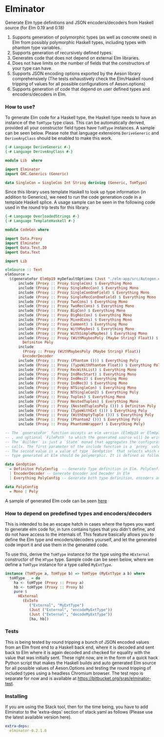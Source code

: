 # Elminator

Generate Elm type definitions and JSON encoders/decoders from Haskell source (for Elm 0.19 and 0.18)

1. Supports generation of polymorphic types (as well as concrete ones) in Elm from possibly polymorphic Haskell types, including types with phantom type variables.
2. Supports generation of recursively defined types.
3. Generates code that does not depend on external Elm libraries.
4. Does not have limits on the number of fields that the constructors of your type can have.
5. Supports JSON encoding options exported by the Aeson library comprehensively (The tests exhaustively check the Elm/Haskell round tripping of values for all possible configurations of Aeson.options)
6. Supports generation of code that depend on user defined types and encoders/decoders in Elm.

### How to use?

To generate Elm code for a Haskell type, the Haskell type needs to have an instance of the `ToHType` type class.
This can be automatically derived, provided all your constructor field types have `ToHType` instances. A sample can be seen below. Please note that language extensions `DeriveGeneric` and `DeriveAnyClass` should be enabled to make this work.

```haskell
{-# Language DeriveGeneric #-}
{-# Language DeriveAnyClass #-}

module Lib  where

import Elminator
import GHC.Generics (Generic)

data SingleCon = SingleCon Int String deriving (Generic, ToHType)

```

Since this library uses template Haskell to look up type information (in addition to Generics), we need to run the code generation code in a template Haskell splice. 
A usage sample can be seen in the following code used in the round trip tests for this library.


```haskell
{-# Language OverloadedStrings #-}
{-# Language TemplateHaskell #-}

module CodeGen where

import Data.Proxy
import Elminator
import Data.Text.IO
import Data.Text

import Lib

elmSource :: Text
elmSource =
  $(generateFor Elm0p19 myDefaultOptions (Just "./elm-app/src/Autogen.elm") $ do
      include (Proxy :: Proxy SingleCon) $ Everything Mono
      include (Proxy :: Proxy SingleRecCon) $ Everything Mono
      include (Proxy :: Proxy SingleConOneField) $ Everything Mono
      include (Proxy :: Proxy SingleRecConOneField) $ Everything Mono
      include (Proxy :: Proxy TwoCons) $ Everything Mono
      include (Proxy :: Proxy TwoRecCons) $ Everything Mono
      include (Proxy :: Proxy BigCon) $ Everything Mono
      include (Proxy :: Proxy BigRecCon) $ Everything Mono
      include (Proxy :: Proxy MixedCons) $ Everything Mono
      include (Proxy :: Proxy Comment) $ Everything Mono
      include (Proxy :: Proxy WithMaybes) $ Everything Mono
      include (Proxy :: Proxy WithSimpleMaybes) $ Everything Mono
      include (Proxy :: Proxy (WithMaybesPoly (Maybe String) Float)) $
        Definiton Poly
      include
        (Proxy :: Proxy (WithMaybesPoly (Maybe String) Float))
        EncoderDecoder
      include (Proxy :: Proxy (Phantom ())) $ Everything Poly
      include (Proxy :: Proxy (TypeWithPhantom Float)) $ Everything Poly
      include (Proxy :: Proxy RecWithList) $ Everything Mono
      include (Proxy :: Proxy IndRecStart) $ Everything Mono
      include (Proxy :: Proxy IndRec2) $ Everything Mono
      include (Proxy :: Proxy IndRec3) $ Everything Mono
      include (Proxy :: Proxy NTSingleCon) $ Everything Mono
      include (Proxy :: Proxy NTSingleCon2) $ Everything Poly
      include (Proxy :: Proxy Tuples) $ Everything Mono
      include (Proxy :: Proxy NestedTuples) $ Everything Mono
      include (Proxy :: Proxy (NestedTuplesPoly ())) $ Definiton Poly
      include (Proxy :: Proxy (TypeWithExt ())) $ Everything Poly
      include (Proxy :: Proxy (WithEmptyTuple ())) $ Everything Poly
      include (Proxy :: Proxy (Phantom2 ())) $ Everything Poly
      include (Proxy :: Proxy PhantomWrapper) $ Everything Poly)

-- The `generateFor` function accepts an elm version (Elm0p19 or Elm0p18), a value of type `Options` from the Aeson library
-- , and optional `FilePath` to which the generated source will be written to, and a `Builder` value.
-- The `Builder` is just a `State` monad that aggregates the configuration parameters from the include
-- calls. The first parameter of the include function is a `proxy` value that denotes the type that requires Elm code generation.
-- The second value is a value of type `GenOption` that selects which entities needs to be generation, and also selects if the
-- type generated at Elm should be polymorphic. It is defined as follows.

data GenOption
  = Definiton PolyConfig  -- Generate Type definition in Elm. PolyConfig field decides if the type has to be polymorphic
  | EncoderDecoder -- Generate Encoder and Decoder in Elm
  | Everything PolyConfig -- Generate both type definition, encoders and decoders. PolyConfig field decides if the type has to be polymorphic.

data PolyConfig
  = Mono | Poly 
```

A sample of generated Elm code can be seen [here](https://bitbucket.org/sras/elminator-test/src/master/elm-app/src/Autogen.elm)

### How to depend on predefined types and encoders/decoders

This is intended to be an escape hatch in cases where the types you want to generate elm code for, in turn contains types that you didn't define, and do not have access to the internals of.
This feature basically allows you to define the Elm type and encoders/decoders yourself, and let the generated code import it and use them in the generated code. 

To use this, derive the `ToHType` instance for the type using the `HExternal` constructor of the `HType` type. Sample code can be seen below, where we define a `ToHType` instance for a type called `MyExtType`.

```haskell
instance (ToHType a, ToHType b) => ToHType (MyExtType a b) where
  toHType _ = do
    ha <- toHType (Proxy :: Proxy a)
    hb <- toHType (Proxy :: Proxy b)
    pure $
      HExternal
        (ExInfo
           ("External", "MyExtType")
           (Just ("External", "encodeMyExtType"))
           (Just ("External", "decodeMyExtType"))
           [ha, hb])
```

### Tests

This is being tested by round tripping a bunch of JSON encoded values from an Elm front end to a Haskell back end, where it is decoded and sent back to Elm where it is again decoded and checked for equality with the value that was initially sent. These right now, are in the form of a quick hack Python script that makes the Haskell builds and auto generated Elm source for all possible values of Aeson.Options and testing the round tripping of included types using a headless Chromium browser. The test repo is separate for now and is available at https://bitbucket.org/sras/elminator-test.

### Installing

If you are using the Stack tool, then for the time being, you have to add Elminator to the 'extra-deps' section of stack.yaml as follows (Please use the latest available version here).

```yaml
extra-deps:
  elminator-0.2.1.0
```

